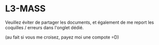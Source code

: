 # L3-MASS

Veuillez éviter de partager les documents, et également de me report les coquilles / erreurs dans l'onglet dédié.

(au fait si vous me croisez, payez moi une compote =D)
